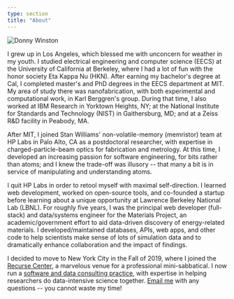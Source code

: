 ```yaml
---
type: section
title: "About"
---
```


<img src="/img/photo-me.jpg" class="aboutme" alt="Donny Winston">

I grew up in Los Angeles, which blessed me with unconcern for weather in my youth. I studied electrical engineering and
computer science (EECS) at the University of California at Berkeley, where I had a lot of fun with the honor society Eta
Kappa Nu (HKN). After earning my bachelor's degree at Cal, I completed master's and PhD degrees in the EECS department
at MIT. My area of study there was nanofabrication, with both experimental and computational work, in Karl Berggren's
group. During that time, I also worked at IBM Research in Yorktown Heights, NY; at the National Institute for Standards
and Technology (NIST) in Gaithersburg, MD; and at a Zeiss R&D facility in Peabody, MA.
 
 After MIT, I joined Stan Williams' non-volatile-memory (memristor) team at HP Labs in Palo Alto, CA as a postdoctoral
 researcher, with expertise in charged-particle-beam optics for fabrication and metrology. At this time, I developed an
 increasing passion for software engineering, for bits rather than atoms; and I knew the trade-off was illusory -- that
 many a bit is in service of manipulating and understanding atoms.
   
I quit HP Labs in order to retool myself with maximal self-direction. I learned web development, worked on open-source
tools, and co-founded a startup before learning about a unique opportunity at Lawrence Berkeley National Lab (LBNL). For
roughly five years, I was the principal web developer (full-stack) and data/systems engineer for the Materials Project,
an academic/government effort to aid data-driven discovery of energy-related materials. I developed/maintained
databases, APIs, web apps, and other code to help scientists make sense of lots of simulation data and to dramatically
enhance collaboration and the impact of findings.

I decided to move to New York City in the Fall of 2019, where I joined the [Recurse Center](https://www.recurse.com/), a
marvelous venue for a professional mini-sabbatical. I now run a [software and data consulting
practice](https://polyneme.xyz/), with expertise in helping researchers do data-intensive science together. [Email
me](mailto:mail@donnywinston.com) with any questions -- you cannot waste my time!